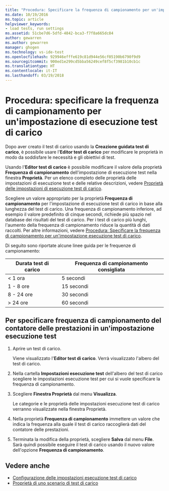 ```yaml
---
title: "Procedura: Specificare la frequenza di campionamento per un'impostazione di esecuzione test di carico in Visual Studio | Microsoft Docs"
ms.date: 10/19/2016
ms.topic: article
helpviewer_keywords:
- load tests, run settings
ms.assetid: 51cbe7d6-5dfd-4842-bca3-f7f8a665dc84
author: gewarren
ms.author: gewarren
manager: ghogen
ms.technology: vs-ide-test
ms.openlocfilehash: 929946efffe619c81d944e56cf05190b6790f9d9
ms.sourcegitcommit: 900ed1e299cd5bba56249cef8f5cf3981b10cb1c
ms.translationtype: HT
ms.contentlocale: it-IT
ms.lasthandoff: 03/19/2018
---
```

# <a name="how-to-specify-the-sample-rate-for-a-load-test-run-setting"></a>Procedura: specificare la frequenza di campionamento per un'impostazione di esecuzione test di carico

Dopo aver creato il test di carico usando la **Creazione guidata test di carico**, è possibile usare l'**Editor test di carico** per modificare le proprietà in modo da soddisfare le necessità e gli obiettivi di test.

Usando l'**Editor test di carico** è possibile modificare il valore della proprietà **Frequenza di campionamento** dell'impostazione di esecuzione test nella finestra **Proprietà**. Per un elenco completo delle proprietà delle impostazioni di esecuzione test e delle relative descrizioni, vedere [Proprietà delle impostazioni di esecuzione test di carico](../test/load-test-run-settings-properties.md).

Scegliere un valore appropriato per la proprietà **Frequenza di campionamento** per l'impostazione di esecuzione test di carico in base alla lunghezza del test di carico. Una frequenza di campionamento inferiore, ad esempio il valore predefinito di cinque secondi, richiede più spazio nel database dei risultati del test di carico. Per i test di carico più lunghi, l'aumento della frequenza di campionamento riduce la quantità di dati raccolti. Per altre informazioni, vedere [Procedura: Specificare la frequenza di campionamento per un'impostazione esecuzione test di carico](../test/how-to-specify-the-sample-rate-for-a-load-test.md).

Di seguito sono riportate alcune linee guida per le frequenze di campionamento:

|Durata test di carico|Frequenza di campionamento consigliata|
|------------------------|-----------------------------|
|\< 1 ora|5 secondi|
|1 - 8 ore|15 secondi|
|8 - 24 ore|30 secondi|
|> 24 ore|60 secondi|

## <a name="to-specify-performance-counter-sampling-rate-in-a-run-setting"></a>Per specificare frequenza di campionamento del contatore delle prestazioni in un'impostazione esecuzione test

1.  Aprire un test di carico.

     Viene visualizzato l'**Editor test di carico**. Verrà visualizzato l'albero del test di carico.

2.  Nella cartella **Impostazioni esecuzione test** dell'albero del test di carico scegliere le impostazioni esecuzione test per cui si vuole specificare la frequenza di campionamento.

3.  Scegliere **Finestra Proprietà** dal menu **Visualizza**.

     Le categorie e le proprietà delle impostazioni esecuzione test di carico verranno visualizzate nella finestra Proprietà.

4.  Nella proprietà **Frequenza di campionamento** immettere un valore che indica la frequenza alla quale il test di carico raccoglierà dati del contatore delle prestazioni.

5.  Terminata la modifica della proprietà, scegliere **Salva** dal menu **File**. Sarà quindi possibile eseguire il test di carico usando il nuovo valore dell'opzione **Frequenza di campionamento**.

## <a name="see-also"></a>Vedere anche

- [Configurazione delle impostazioni esecuzione test di carico](../test/configure-load-test-run-settings.md)
- [Proprietà di uno scenario di test di carico](../test/load-test-scenario-properties.md)